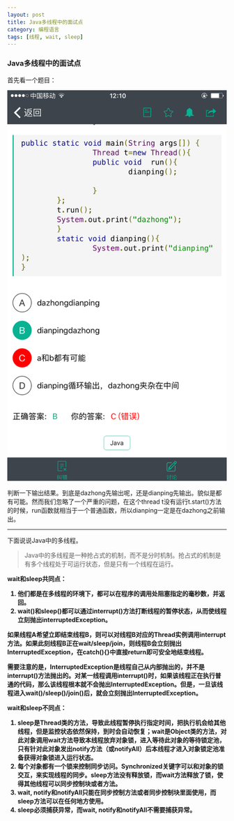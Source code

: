 ```yaml
---
layout: post
title: Java多线程中的面试点
category: 编程语言
tags: [线程, wait, sleep]
---
```


### Java多线程中的面试点 ###

首先看一个题目：

![img](https://raw.githubusercontent.com/PianoCat/Blog_imgs/master/images_2016/%E7%BA%BF%E7%A8%8B.PNG)

判断一下输出结果。到底是dazhong先输出呢，还是dianping先输出。貌似是都有可能。然而我们忽略了一个严重的问题，在这个thread t没有运行t.start()方法的时候，run函数就相当于一个普通函数，所以dianping一定是在dazhong之前输出。

---

下面说说Java中的多线程。

>Java中的多线程是一种抢占式的机制，而不是分时机制。抢占式的机制是有多个线程处于可运行状态，但是只有一个线程在运行。

<b>
wait和sleep共同点：
<b/>

1. 他们都是在多线程的环境下，都可以在程序的调用处阻塞指定的毫秒数，并返回。
2. wait()和sleep()都可以通过interrupt()方法打断线程的暂停状态，从而使线程立刻抛出interruptedException。

如果线程A希望立即结束线程B，则可以对线程B对应的Thread实例调用interrupt方法。如果此刻线程B正在wait/sleep/join，则线程B会立刻抛出InterruptedException，在catch(){}中直接return即可安全地结束线程。

需要注意的是，InterruptedException是线程自己从内部抛出的，并不是interrupt()方法抛出的。对某一线程调用interrupt()时，如果该线程正在执行普通的代码，那么该线程根本就不会抛出InterruptedException。但是，一旦该线程进入wait()/sleep()/join()后，就会立刻抛出InterruptedException。

<b>
wait和sleep不同点：
<b/>

1. sleep是Thread类的方法，导致此线程暂停执行指定时间，把执行机会给其他线程，但是监控状态依然保持，到时会自动恢复；wait是Object类的方法，对此对象调用wait方法导致本线程放弃对象锁，进入等待此对象的等待锁定池，只有针对此对象发出notify方法（或notifyAll）后本线程才进入对象锁定池准备获得对象锁进入运行状态。
2. 每个对象都有一个锁来控制同步访问。Synchronized关键字可以和对象的锁交互，来实现线程的同步。sleep方法没有释放锁，而wait方法释放了锁，使得其他线程可以同步控制块或者方法。
3. wait, notify和notifyAll只能在同步控制方法或者同步控制块里面使用，而sleep方法可以在任何地方使用。
4. sleep必须捕获异常，而wait, notify和notifyAll不需要捕获异常。
